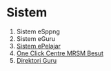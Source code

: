 # Sistem

1. Sistem eSppng
2. Sistem eGuru
3. [Sistem ePelajar](http://www.mrsmbesut.com/epelajar/login.asp)
4. [One Click Centre MRSM Besut](https://mylink.la/mrsmbesut)
5. [Direktori Guru](https://mylink.la/gurumrsmbesut)
